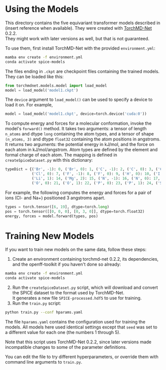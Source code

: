 # Using the Models

This directory contains the five equivariant transformer models described in (insert reference when available).
They were created with [TorchMD-Net](https://github.com/openmm/spice-dataset/releases/download/1.1/SPICE.hdf5)  0.2.2.  
They might work with later versions as well, but that is not guaranteed.

To use them, first install TorchMD-Net with the provided `environment.yml`:

```bash
mamba env create -f environment.yml
conda activate spice-models
```

The files ending in `.ckpt` are checkpoint files containing the trained models.  They can be loaded like this:

```python
from torchmdnet.models.model import load_model
model = load_model('model1.ckpt')
```

The `device` argument to `load_model()` can be used to specify a device to load it on.  For example,

```python
model = load_model('model1.ckpt', device=torch.device('cuda:0'))
```

To compute energy and forces for a molecular conformation, invoke the model's `forward()` method.  It takes two arguments:
a tensor of length `n_atoms` and dtype `long` containing the atom types, and a tensor of shape `(n_atoms, 3)` and dtype
`float32` containing the atom positions in angstroms.  It returns two arguments: the potential energy in kJ/mol, and
the force on each atom in kJ/mol/angstrom.  Atom types are defined by the element and formal charge of each atom.  The
mapping is defined in `createSpiceDataset.py` with this dictionary:

```python
typeDict = {('Br', -1): 0, ('Br', 0): 1, ('C', -1): 2, ('C', 0): 3, ('C', 1): 4, ('Ca', 2): 5, ('Cl', -1): 6,
            ('Cl', 0): 7, ('F', -1): 8, ('F', 0): 9, ('H', 0): 10, ('I', -1): 11, ('I', 0): 12, ('K', 1): 13,
            ('Li', 1): 14, ('Mg', 2): 15, ('N', -1): 16, ('N', 0): 17, ('N', 1): 18, ('Na', 1): 19, ('O', -1): 20,
            ('O', 0): 21, ('O', 1): 22, ('P', 0): 23, ('P', 1): 24, ('S', -1): 25, ('S', 0): 26, ('S', 1): 27}
```

For example, the following computes the energy and forces for a pair of ions (Cl- and Na+) positioned 3 angstroms apart.

```python
types = torch.tensor([6, 19], dtype=torch.long)
pos = torch.tensor([[0, 0, 0], [0, 3, 0]], dtype=torch.float32)
energy, forces = model.forward(types, pos)
```

# Training New Models

If you want to train new models on the same data, follow these steps:

1. Create an environment containing torchmd-net 0.2.2, its dependencies, and the openff-toolkit if you haven't done so already: 
```bash
mamba env create -f environment.yml
conda activate spice-models
```
2. Run the `createSpiceDataset.py` script, which will download and convert the SPICE dataset to the format used by TorchMD-Net.  
   It generates a new file `SPICE-processed.hdf5` to use for training.
4. Run the `train.py` script:
```bash
python train.py --conf hparams.yaml
```
The file `hparams.yaml` contains the configuration used for training the models.  All models here used identical settings
except that `seed` was set to a different value for each one (the numbers 1 through 5).  

Note that this script uses TorchMD-Net 0.2.2, since later versions made incompatible changes to some of the parameter definitions. 

You can edit the file to try different hyperparameters, or override them with command line arguments to `train.py`.
